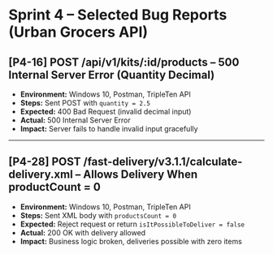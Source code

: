 # Sprint 4 – Selected Bug Reports (Urban Grocers API)

## [P4-16] POST /api/v1/kits/:id/products – 500 Internal Server Error (Quantity Decimal)
- **Environment:** Windows 10, Postman, TripleTen API
- **Steps:** Sent POST with `quantity = 2.5`
- **Expected:** 400 Bad Request (invalid decimal input)
- **Actual:** 500 Internal Server Error
- **Impact:** Server fails to handle invalid input gracefully

---

## [P4-28] POST /fast-delivery/v3.1.1/calculate-delivery.xml – Allows Delivery When productCount = 0
- **Environment:** Windows 10, Postman, TripleTen API
- **Steps:** Sent XML body with `productsCount = 0`
- **Expected:** Reject request or return `isItPossibleToDeliver = false`
- **Actual:** 200 OK with delivery allowed
- **Impact:** Business logic broken, deliveries possible with zero items
